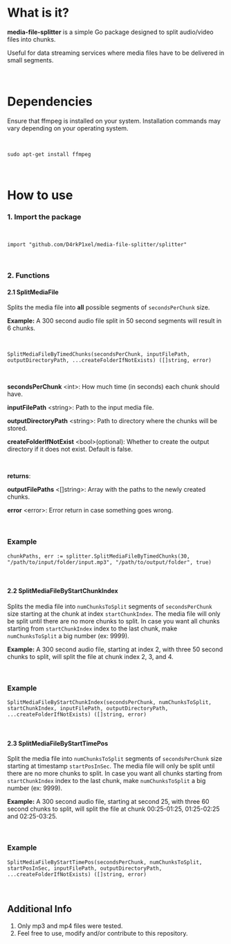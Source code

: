 # What is it?
**media-file-splitter** is a simple Go package designed to split audio/video files into chunks.

Useful for data streaming services where media files have to be delivered in small segments.

<br/>

# Dependencies
Ensure that ffmpeg is installed on your system. Installation commands may vary depending on your operating system.

<br/>

`sudo apt-get install ffmpeg`

<br/>

# How to use
### 1. Import the package

<br/>

`import "github.com/D4rkP1xel/media-file-splitter/splitter"`

<br/>


### 2. Functions

#### 2.1 SplitMediaFile

Splits the media file into **all** possible segments of `secondsPerChunk` size.

**Example:** A 300 second audio file split in 50 second segments will result in 6 chunks.

<br/>
   
`SplitMediaFileByTimedChunks(secondsPerChunk, inputFilePath, outputDirectoryPath, ...createFolderIfNotExists) ([]string, error)`

<br/>

**secondsPerChunk** \<int>: How much time (in seconds) each chunk should have.

**inputFilePath** \<string>: Path to the input media file.

**outputDirectoryPath** \<string>: Path to directory where the chunks will be stored.

**createFolderIfNotExist** \<bool>(optional): Whether to create the output directory if it does not exist. Default is false.

<br/>

**returns**:

**outputFilePaths** \<[]string>: Array with the paths to the newly created chunks.

**error** \<error>: Error return in case something goes wrong.

<br/>

### Example

`chunkPaths, err := splitter.SplitMediaFileByTimedChunks(30, "/path/to/input/folder/input.mp3", "/path/to/output/folder", true)`

<br/>

#### 2.2 SplitMediaFileByStartChunkIndex

Splits the media file into `numChunksToSplit` segments of `secondsPerChunk` size starting at the chunk at index `startChunkIndex`.
The media file will only be split until there are no more chunks to split. In case you want all chunks starting from `startChunkIndex` index to the last chunk, make `numChunksToSplit` a big number (ex: 9999).

**Example:** A 300 second audio file, starting at index 2, with three 50 second chunks to split, will split the file at chunk index 2, 3, and 4.

<br/>

### Example
   
`SplitMediaFileByStartChunkIndex(secondsPerChunk, numChunksToSplit, startChunkIndex, inputFilePath, outputDirectoryPath, ...createFolderIfNotExists) ([]string, error)`

<br/>

#### 2.3 SplitMediaFileByStartTimePos

Split the media file into `numChunksToSplit` segments of `secondsPerChunk` size starting at timestamp `startPosInSec`.
The media file will only be split until there are no more chunks to split. In case you want all chunks starting from `startChunkIndex` index to the last chunk, make `numChunksToSplit` a big number (ex: 9999).

**Example:** A 300 second audio file, starting at second 25, with three 60 second chunks to split, will split the file at chunk 00:25-01:25, 01:25-02:25 and 02:25-03:25.

<br/>

### Example
   
`SplitMediaFileByStartTimePos(secondsPerChunk, numChunksToSplit, startPosInSec, inputFilePath, outputDirectoryPath, ...createFolderIfNotExists) ([]string, error)`

<br/>


## Additional Info

1. Only mp3 and mp4 files were tested.
2. Feel free to use, modify and/or contribute to this repository.
